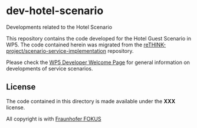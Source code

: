 # dev-hotel-scenario
Developments related to the Hotel Scenario

This repository contains the code developed for the Hotel Guest Scenario in WP5.  The code contained herein was migrated from the [reTHINK-project/scenario-service-implementation](https://github.com/reTHINK-project/scenario-service-implementation) repository.


Please check the [WP5 Developer Welcome Page](https://github.com/reTHINK-project/scenario-service-implementation/blob/master/README.md) for general information on developments of service scenarios.

## License

The code contained in this directory is made available under the **XXX** license.

All copyright is with [Fraunhofer FOKUS]()
